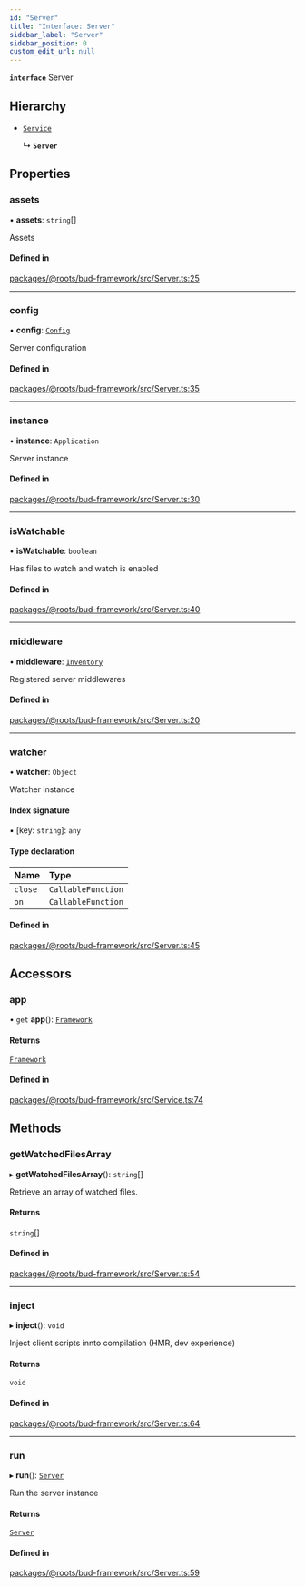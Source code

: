 ```yaml
---
id: "Server"
title: "Interface: Server"
sidebar_label: "Server"
sidebar_position: 0
custom_edit_url: null
---
```


**`interface`** Server

## Hierarchy

- [`Service`](../classes/Service.md)

  ↳ **`Server`**

## Properties

### assets

• **assets**: `string`[]

Assets

#### Defined in

[packages/@roots/bud-framework/src/Server.ts:25](https://github.com/roots/bud/blob/f85a5e1be/packages/@roots/bud-framework/src/Server.ts#L25)

___

### config

• **config**: [`Config`](../modules/Server.md#config)

Server configuration

#### Defined in

[packages/@roots/bud-framework/src/Server.ts:35](https://github.com/roots/bud/blob/f85a5e1be/packages/@roots/bud-framework/src/Server.ts#L35)

___

### instance

• **instance**: `Application`

Server instance

#### Defined in

[packages/@roots/bud-framework/src/Server.ts:30](https://github.com/roots/bud/blob/f85a5e1be/packages/@roots/bud-framework/src/Server.ts#L30)

___

### isWatchable

• **isWatchable**: `boolean`

Has files to watch and watch is enabled

#### Defined in

[packages/@roots/bud-framework/src/Server.ts:40](https://github.com/roots/bud/blob/f85a5e1be/packages/@roots/bud-framework/src/Server.ts#L40)

___

### middleware

• **middleware**: [`Inventory`](Server.Middleware.Inventory.md)

Registered server middlewares

#### Defined in

[packages/@roots/bud-framework/src/Server.ts:20](https://github.com/roots/bud/blob/f85a5e1be/packages/@roots/bud-framework/src/Server.ts#L20)

___

### watcher

• **watcher**: `Object`

Watcher instance

#### Index signature

▪ [key: `string`]: `any`

#### Type declaration

| Name | Type |
| :------ | :------ |
| `close` | `CallableFunction` |
| `on` | `CallableFunction` |

#### Defined in

[packages/@roots/bud-framework/src/Server.ts:45](https://github.com/roots/bud/blob/f85a5e1be/packages/@roots/bud-framework/src/Server.ts#L45)

## Accessors

### app

• `get` **app**(): [`Framework`](../classes/Framework.md)

#### Returns

[`Framework`](../classes/Framework.md)

#### Defined in

[packages/@roots/bud-framework/src/Service.ts:74](https://github.com/roots/bud/blob/f85a5e1be/packages/@roots/bud-framework/src/Service.ts#L74)

## Methods

### getWatchedFilesArray

▸ **getWatchedFilesArray**(): `string`[]

Retrieve an array of watched files.

#### Returns

`string`[]

#### Defined in

[packages/@roots/bud-framework/src/Server.ts:54](https://github.com/roots/bud/blob/f85a5e1be/packages/@roots/bud-framework/src/Server.ts#L54)

___

### inject

▸ **inject**(): `void`

Inject client scripts innto compilation (HMR, dev experience)

#### Returns

`void`

#### Defined in

[packages/@roots/bud-framework/src/Server.ts:64](https://github.com/roots/bud/blob/f85a5e1be/packages/@roots/bud-framework/src/Server.ts#L64)

___

### run

▸ **run**(): [`Server`](Server.md)

Run the server instance

#### Returns

[`Server`](Server.md)

#### Defined in

[packages/@roots/bud-framework/src/Server.ts:59](https://github.com/roots/bud/blob/f85a5e1be/packages/@roots/bud-framework/src/Server.ts#L59)
